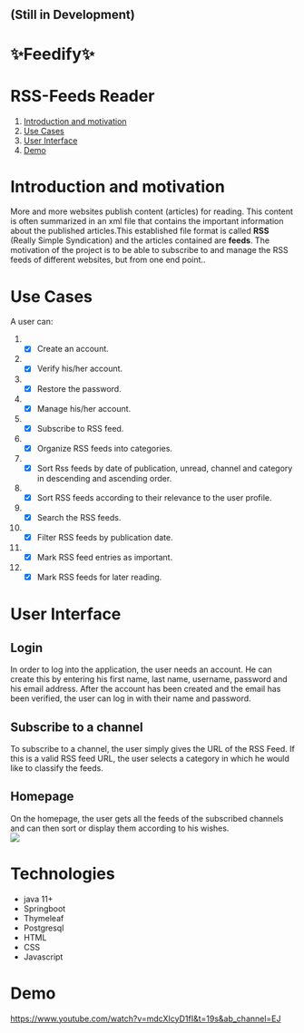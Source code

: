 ## (Still in Development)

# ✨Feedify✨
# RSS-Feeds Reader

1. [Introduction and motivation](#Introduction-and-motivation)
2. [Use Cases](#Use-Cases)
3. [User Interface](#User-Interface)
4. [Demo](#Demo)

# Introduction and motivation
More and more websites publish content (articles) for reading. This content is often summarized in an xml file that 
contains the important information about the published articles.This established file format is called **RSS** (Really Simple Syndication)
and the articles contained are **feeds**. 
The motivation of the project is to be able to subscribe to and manage the RSS feeds of different websites, but from one end point..


# Use Cases
A user can:
1. - [x] Create an account.
2. - [x] Verify his/her account.
3. - [x] Restore the password.
4. - [x] Manage his/her account.
5. - [x] Subscribe to RSS feed.
6. - [x] Organize RSS feeds into categories.
7. - [x] Sort Rss feeds by date of publication, unread, channel and category in descending and ascending order.
8. - [x] Sort RSS feeds according to their relevance to the user profile.
9. - [x] Search the RSS feeds.
10. - [x] Filter RSS feeds by publication date.
11. - [x] Mark RSS feed entries as important.
12. - [x] Mark RSS feeds for later reading.

# User Interface
## Login 
In order to log into the application, the user needs an account. He can create this by entering his first name, last name, username, password and his email address.
After the account has been created and the email has been verified, the user can log in with their name and password.

## Subscribe to a channel
To subscribe to a channel, the user simply gives the URL of the RSS Feed. If this is a valid RSS feed URL, 
the user selects a category in which he would like to classify the feeds.

## Homepage
On the homepage, the user gets all the feeds of the subscribed channels and can then sort or display them according to his wishes.
<br />
<a href="https://www.linkpicture.com/view.php?img=LPic60fb279eed6d8495718209"><img src="https://www.linkpicture.com/q/home_15.png" type="image"></a>


# Technologies
- java 11+
- Springboot
- Thymeleaf
- Postgresql
- HTML
- CSS
- Javascript

# Demo
https://www.youtube.com/watch?v=mdcXIcyD1fI&t=19s&ab_channel=EJ
